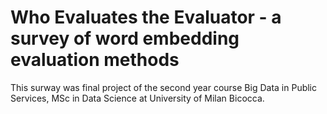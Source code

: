 # Who Evaluates the Evaluator - a survey of  word embedding evaluation methods

This surway was final project of the second year course Big Data in Public Services, MSc in Data Science at University of Milan Bicocca.  
